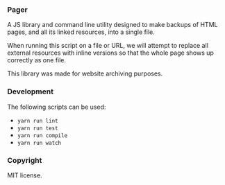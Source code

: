 ### Pager

A JS library and command line utility designed to make backups of HTML pages, and all its linked resources, into a single file.

When running this script on a file or URL, we will attempt to replace all external resources with inline versions so that the whole page shows up correctly as one file.

This library was made for website archiving purposes.

### Development

The following scripts can be used:

* `yarn run lint`
* `yarn run test`
* `yarn run compile`
* `yarn run watch`

### Copyright

MIT license.
